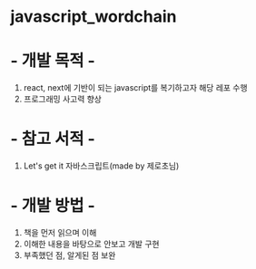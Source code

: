 # javascript_wordchain


# - 개발 목적 -

1. react, next에 기반이 되는 javascript를 복기하고자 해당 레포 수행
2. 프로그래밍 사고력 향상 

# - 참고 서적 -

1. Let's get it 자바스크립트(made by 제로초님)


# - 개발 방법 -

1. 책을 먼저 읽으며 이해
2. 이해한 내용을 바탕으로 안보고 개발 구현
3. 부족했던 점, 알게된 점 보완


